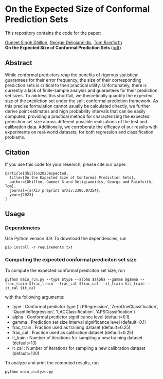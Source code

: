 # On the Expected Size of Conformal Prediction Sets

This repository contains the code for the paper:

[Guneet Singh Dhillon](https://guneet-dhillon.github.io/), [George Deligiannidis](https://www.stats.ox.ac.uk/~deligian/), [Tom Rainforth](https://www.robots.ox.ac.uk/~twgr/)  
**On the Expected Size of Conformal Prediction Sets** ([pdf](https://arxiv.org/pdf/2306.07254.pdf))

## Abstract

While conformal predictors reap the benefits of rigorous statistical guarantees for their error frequency, the size of their corresponding prediction sets is critical to their practical utility. Unfortunately, there is currently a lack of finite-sample analysis and guarantees for their prediction set sizes. To address this shortfall, we theoretically quantify the expected size of the prediction set under the split conformal prediction framework. As this precise formulation cannot usually be calculated directly, we further derive point estimates and high probability intervals that can be easily computed, providing a practical method for characterizing the expected prediction set size across different possible realizations of the test and calibration data. Additionally, we corroborate the efficacy of our results with experiments on real-world datasets, for both regression and classification problems.

## Citation

If you use this code for your research, please cite our paper:
```
@article{dhillon2023expected,
  title={On the Expected Size of Conformal Prediction Sets},
  author={Dhillon, Guneet S and Deligiannidis, George and Rainforth, Tom},
  journal={arXiv preprint arXiv:2306.07254},
  year={2023}
}
```

## Usage

### Dependencies

Use Python version 3.9. To download the dependencies, run
```
pip install -r requirements.txt
```

### Computing the expected conformal prediciton set size

To compute the expected conformal prediciton set size, run
```
python main_run.py --type $type --alpha $alpha --gamma $gamma --frac_train $frac_train --frac_cal $frac_cal --it_train $it_train --it_cal $it_cal
```
with the following arguments:
- type          : Conformal predictor type ('LPRegression', 'ZeroOneClassification', 'QuantileRegression', 'LACClassification', 'APSClassification')
- alpha         : Conformal predictor significance level (default=0.1)
- gamma         : Prediction set size interval significance level (default=0.1)
- frac_train    : Fraction used as training dataset (default=0.25)
- frac_cal      : Fraction used as calibration dataset (default=0.25)
- it_train      : Number of iterations for sampling a new training dataset (default=10)
- it_cal        : Number of iterations for sampling a new calibration dataset (default=100)

To analyze and print the computed results, run
```
python main_analyze.py
```
